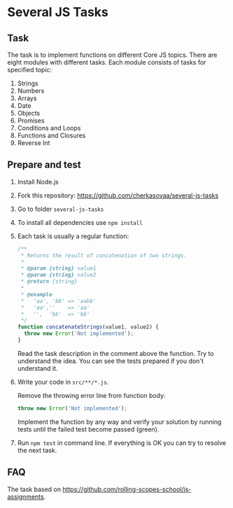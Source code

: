 # Several JS Tasks

## Task

The task is to implement functions on different Core JS topics. There are eight modules with different tasks. Each module consists of tasks for specified topic:

1. Strings
2. Numbers
3. Arrays
4. Date
5. Objects
6. Promises
7. Conditions and Loops
8. Functions and Closures
9. Reverse Int

## Prepare and test

1. Install Node.js
2. Fork this repository: https://github.com/cherkasovaa/several-js-tasks
3. Go to folder `several-js-tasks`
4. To install all dependencies use `npm install`
5. Each task is usually a regular function:
   ```javascript
   /**
    * Returns the result of concatenation of two strings.
    *
    * @param {string} value1
    * @param {string} value2
    * @return {string}
    *
    * @example
    *   'aa', 'bb' => 'aabb'
    *   'aa',''    => 'aa'
    *   '',  'bb'  => 'bb'
    */
   function concatenateStrings(value1, value2) {
     throw new Error('Not implemented');
   }
   ```
   Read the task description in the comment above the function. Try to understand the idea. You can see the tests prepared if you don't understand it.
6. Write your code in `src/**/*.js`.

   Remove the throwing error line from function body:

   ```javascript
   throw new Error('Not implemented');
   ```

   Implement the function by any way and verify your solution by running tests until the failed test become passed (green).

7. Run `npm test` in command line. If everything is OK you can try to resolve the next task.

## FAQ

The task based on https://github.com/rolling-scopes-school/js-assignments.
